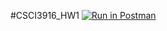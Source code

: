 #CSCI3916_HW1
[![Run in Postman](https://run.pstmn.io/button.svg)](https://app.getpostman.com/run-collection/a8990e17f95414b88876#?env%5Bhw1%5D=W3sia2V5IjoiJGVjaG9fYm9keSIsInZhbHVlIjoiaGVsbG8gd29ybGQiLCJlbmFibGVkIjp0cnVlfV0=)